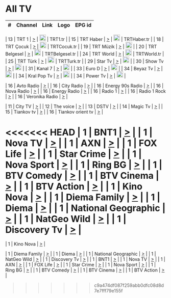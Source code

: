 <h1>All TV</h1>

| #   | Channel        | Link  | Logo | EPG id |
|:---:|:--------------:|:-----:|:----:|:------:|

| 13  | TRT 1            | [>](https://tv-trt1.medya.trt.com.tr/master.m3u8) | <img height="20" src="https://i.imgur.com/j786OLG.png"/> | TRT1.tr |
| 15  | TRT Haber        | [>](https://tv-trthaber.medya.trt.com.tr/master.m3u8) | <img height="20" src="https://i.imgur.com/OVfo8Ab.png"/> | TRTHaber.tr |
| 18  | TRT Çocuk        | [>](https://tv-trtcocuk.medya.trt.com.tr/master.m3u8) | <img height="20" src="https://i.imgur.com/QLFmD6d.png"/> | TRTCocuk.tr |
| 19  | TRT Müzik        | [>](https://tv-trtmuzik.medya.trt.com.tr/master.m3u8) | <img height="20" src="https://i.imgur.com/fIVFCEd.png"/> |
| 20  | TRT Belgesel     | [>](https://tv-trtbelgesel.medya.trt.com.tr/master.m3u8) | <img height="20" src="https://i.imgur.com/MGO87pe.png"/> | TRTBelgesel.tr |
| 24  | TRT World        | [>](https://tv-trtworld.medya.trt.com.tr/master.m3u8) | <img height="20" src="https://i.imgur.com/JEA2xpv.png"/> | TRTWorld.tr |
| 25  | TRT Türk         | [>](https://tv-trtturk.medya.trt.com.tr/master.m3u8) | <img height="20" src="https://i.imgur.com/OSTOQNw.png"/> | TRTTurk.tr |
| 29  | Star Tv   | [>](https://dogus-live.daioncdn.net/startv/startv_360p.m3u8) | <img height="20" src="https://i.imgur.com/IebUZx1.png"/> |
| 30  | Show Tv     | [>](https://ciner-live.daioncdn.net/showtv/showtv.m3u8) | <img height="20" src="https://i.imgur.com/IebUZx1.png"/> |
| 31  | Kanal 7     | [>](https://kanal7-live.daioncdn.net/kanal7/kanal7.m3u8) | <img height="20" src="https://i.imgur.com/IebUZx1.png"/> |
| 33  | Euro D    | [>](https://www.youtube.com/user/KanalD/live) | <img height="20" src="https://i.imgur.com/IebUZx1.png"/> |
| 34  | Beyaz Tv     | [>](https://beyaztv-live.daioncdn.net/beyaztv/beyaztv.m3u8) | <img height="20" src="https://i.imgur.com/IebUZx1.png"/> |
| 34  | Kral Pop Tv     | [>](https://www.youtube.com/watch?v=GuFTuKoXepw) | <img height="20" src="https://i.imgur.com/IebUZx1.png"/> |
| 34  | Power Tv     | [>](https://livetv.powerapp.com.tr/powerTV/powerhd.smil/chunklist.m3u8) | <img height="20" src="https://i.imgur.com/IebUZx1.png"/> |

| 16  | Avto Radio | [>](http://stream.metacast.eu/avtoradio.mp3.m3u) |
| 16  | City Radio | [>](http://stream.metacast.eu/city.aac.m3u) |
| 16  | Energy 90s Radio | [>](http://stream.metacast.eu/energy-90s.m3u) |
| 16  | Nova Radio | [>](http://stream.metacast.eu/nova.aac.m3u) |
| 16  | Energy Radio | [>](http://stream.metacast.eu/nrj.aac.m3u) |
| 16  | Radio 1 | [>](http://stream.metacast.eu/radio1.aac.m3u) |
| 16  | Radio 1 Rock | [>](http://stream.metacast.eu/radio1rock.aac.m3u) |
| 16  | Veronika Radio | [>](http://stream.metacast.eu/veronika.aac.m3u) |

| 11  | City TV | [>](https://tv.city.bg/play/tshls/citytv/index.m3u8) |
| 12  | The voice | [>](https://bss1.neterra.tv/thevoice/thevoice.m3u8) |
| 13  | DSTV | [>](http://46.249.95.140:8081/hls/data.m3u8) |
| 14  | Magic Tv | [>](https://bss1.neterra.tv/magictv/magictv.m3u8) |
| 15  | Tiankov tv | [>](https://streamer103.neterra.tv/tiankov-folk/live.m3u8) |
| 16  | Tiankov orient tv | [>](https://streamer103.neterra.tv/tiankov-orient/live.m3u8) |

<<<<<<< HEAD
| 1 | BNT1 | [>](https://ymkaya.xyz:47607/tv/bnt1/playlist.m3u8?wmsAuthSign=c2VydmVyX3RpbWU9OC8xMi8yMDI1IDE6NTA6MjQgUE0maGFzaF92YWx1ZT1mRkVIV1c1OHV0QlczVGlRNmNFdGhRPT0mdmFsaWRtaW51dGVzPTYw) |
| 1 | Nova TV | [>](https://ymkaya.xyz:47607/tv/novatv/playlist.m3u8?wmsAuthSign=c2VydmVyX3RpbWU9OC8xMi8yMDI1IDE6NTA6MzUgUE0maGFzaF92YWx1ZT1XQnpuTnd5WngzN0cvUGtIeTc1Y1F3PT0mdmFsaWRtaW51dGVzPTYw) |
| 1 | AXN | [>](https://ymkaya.xyz:47607/tv/axn/playlist.m3u8?wmsAuthSign=c2VydmVyX3RpbWU9OC8xMi8yMDI1IDE6NTA6NDUgUE0maGFzaF92YWx1ZT03L3l3UWR6bmFLdWt5UG1ENFlSS0pnPT0mdmFsaWRtaW51dGVzPTYw) |
| 1 | FOX Life | [>](https://ymkaya.xyz:47607/tv/foxlife/playlist.m3u8?wmsAuthSign=c2VydmVyX3RpbWU9OC8xMi8yMDI1IDE6NTA6NTQgUE0maGFzaF92YWx1ZT1DeVhnZkh6OGh6TitFMWI0MUcwcUd3PT0mdmFsaWRtaW51dGVzPTYw) |
| 1 | Star Crime | [>](https://ymkaya.xyz:47607/tv/foxcrime/playlist.m3u8?wmsAuthSign=c2VydmVyX3RpbWU9OC8xMi8yMDI1IDE6NTE6MDQgUE0maGFzaF92YWx1ZT0yV20xT05PdXNGQ3pLZVQ0RDFUeEVnPT0mdmFsaWRtaW51dGVzPTYw) |
| 1 | Nova Sport | [>](https://ymkaya.xyz:47607/tv/novasport/playlist.m3u8?wmsAuthSign=c2VydmVyX3RpbWU9OC8xMi8yMDI1IDE6NTE6MTQgUE0maGFzaF92YWx1ZT16MmVqR3R2VS9WU1JvSmFuQmVjSStnPT0mdmFsaWRtaW51dGVzPTYw) |
| 1 | Ring BG | [>](https://ymkaya.xyz:47607/tv/ringbg/playlist.m3u8?wmsAuthSign=c2VydmVyX3RpbWU9OC8xMi8yMDI1IDE6NTE6MjQgUE0maGFzaF92YWx1ZT1MZEh4K29ib1hjdzhIZVlkaEpuc2t3PT0mdmFsaWRtaW51dGVzPTYw) |
| 1 | BTV Comedy | [>](https://ymkaya.xyz:47607/tv/btvcomedy/playlist.m3u8?wmsAuthSign=c2VydmVyX3RpbWU9OC8xMi8yMDI1IDE6NTE6MzQgUE0maGFzaF92YWx1ZT0vRUhGazFGanRRcUwyWDR6V0k5YnpnPT0mdmFsaWRtaW51dGVzPTYw) |
| 1 | BTV Cinema | [>](https://ymkaya.xyz:47607/tv/btvcinema/playlist.m3u8?wmsAuthSign=c2VydmVyX3RpbWU9OC8xMi8yMDI1IDE6NTE6NDYgUE0maGFzaF92YWx1ZT1NTXA5WndCaXgrMEJMaUV3M1N4VzFBPT0mdmFsaWRtaW51dGVzPTYw) |
| 1 | BTV Action | [>](https://ymkaya.xyz:47607/tv/btvaction/playlist.m3u8?wmsAuthSign=c2VydmVyX3RpbWU9OC8xMi8yMDI1IDE6NTE6NTYgUE0maGFzaF92YWx1ZT1NVzEvRlRNM2VnWlNlcjdTS0UxazFRPT0mdmFsaWRtaW51dGVzPTYw) |
| 1 | Kino Nova | [>](https://ymkaya.xyz:47607/tv/kinonova/playlist.m3u8?wmsAuthSign=c2VydmVyX3RpbWU9OC8xMi8yMDI1IDE6NTI6MDUgUE0maGFzaF92YWx1ZT00UVZMN3pWbzhMWDJwcGZzMVl1V2FnPT0mdmFsaWRtaW51dGVzPTYw) |
| 1 | Diema Family | [>](https://ymkaya.xyz:47607/tv/diemafamily/playlist.m3u8?wmsAuthSign=c2VydmVyX3RpbWU9OC8xMi8yMDI1IDE6NTI6MTUgUE0maGFzaF92YWx1ZT1ZTkpzYjQ5MXkrRDBSaFQ4US9FdDJnPT0mdmFsaWRtaW51dGVzPTYw) |
| 1 | Diema | [>](https://ymkaya.xyz:47607/tv/diema/playlist.m3u8?wmsAuthSign=c2VydmVyX3RpbWU9OC8xMi8yMDI1IDE6NTI6MjUgUE0maGFzaF92YWx1ZT15SnNwQ1VJeW5GNGwxMFRVVktOOEhnPT0mdmFsaWRtaW51dGVzPTYw) |
| 1 | National Geographic | [>](https://ymkaya.xyz:47607/tv/natgeo/playlist.m3u8?wmsAuthSign=c2VydmVyX3RpbWU9OC8xMi8yMDI1IDE6NTI6MzUgUE0maGFzaF92YWx1ZT01WDVaNDNYK1Z6aTQ1a2Y3bEt6UlhBPT0mdmFsaWRtaW51dGVzPTYw) |
| 1 | NatGeo Wild | [>](https://ymkaya.xyz:47607/tv/natgeowild/playlist.m3u8?wmsAuthSign=c2VydmVyX3RpbWU9OC8xMi8yMDI1IDE6NTI6NDUgUE0maGFzaF92YWx1ZT1ib0h5djhseDZCSGJ0ZzJqeTZjMGhnPT0mdmFsaWRtaW51dGVzPTYw) |
| 1 | Discovery Tv | [>](https://ymkaya.xyz:47607/tv/discovery/playlist.m3u8?wmsAuthSign=c2VydmVyX3RpbWU9OC8xMi8yMDI1IDE6NTI6NTUgUE0maGFzaF92YWx1ZT0vOWxHSGU5OWRBRTF4TmNkYzFkWFF3PT0mdmFsaWRtaW51dGVzPTYw) |
=======


| 1 | Kino Nova | [>](https://ymkaya.xyz:11336/tv/kinonova/playlist.m3u8?wmsAuthSign=c2VydmVyX3RpbWU9MS8yLzIwMjUgNDo0MDoyMCBBTSZoYXNoX3ZhbHVlPWlFS1FrWEtMMVRFM3l5YklUWUJQUHc9PSZ2YWxpZG1pbnV0ZXM9NjA=) |

| 1 | Diema Family | [>](https://ymkaya.xyz:11336/tv/diemafamily/playlist.m3u8?wmsAuthSign=c2VydmVyX3RpbWU9MS8yLzIwMjUgNDo0MDozMCBBTSZoYXNoX3ZhbHVlPUVUaTVKTldvZTF5WVVCM0YwL21kaXc9PSZ2YWxpZG1pbnV0ZXM9NjA=) |
| 1 | Diema | [>](https://ymkaya.xyz:11336/tv/diema/playlist.m3u8?wmsAuthSign=c2VydmVyX3RpbWU9MS8yLzIwMjUgNDo0MDo0MCBBTSZoYXNoX3ZhbHVlPVlYMWVJT2NuUjNpUTBsaytEUFFOS2c9PSZ2YWxpZG1pbnV0ZXM9NjA=) |
| 1 | National Geographic | [>](https://ymkaya.xyz:11336/tv/natgeo/playlist.m3u8?wmsAuthSign=c2VydmVyX3RpbWU9MS8yLzIwMjUgNDo0MTo0MSBBTSZoYXNoX3ZhbHVlPTJQTlVmcG5nYWx0M013eUhGRGxnd0E9PSZ2YWxpZG1pbnV0ZXM9NjA=) |
| 1 | NatGeo Wild | [>](https://ymkaya.xyz:11336/tv/natgeowild/playlist.m3u8?wmsAuthSign=c2VydmVyX3RpbWU9MS8yLzIwMjUgNDo0MTo1MSBBTSZoYXNoX3ZhbHVlPVl1OXZaTTliN0hGWEN3eDBYd1duNkE9PSZ2YWxpZG1pbnV0ZXM9NjA=) |
| 1 | Discovery Tv | [>](https://ymkaya.xyz:11336/tv/discovery/playlist.m3u8?wmsAuthSign=c2VydmVyX3RpbWU9MS8yLzIwMjUgNDo0MjowMSBBTSZoYXNoX3ZhbHVlPWtBQmdLNlY2RmQwWElzMVYzSDJyVkE9PSZ2YWxpZG1pbnV0ZXM9NjA=) |
| 1 | BNT1 | [>](https://ymkaya.xyz:11336/tv/bnt1/playlist.m3u8?wmsAuthSign=c2VydmVyX3RpbWU9MS8yLzIwMjUgNDozODozOCBBTSZoYXNoX3ZhbHVlPVVrMVlRQXpJWlhYeUh6ZFVpSC9NMUE9PSZ2YWxpZG1pbnV0ZXM9NjA=) |
| 1 | Nova TV | [>](https://ymkaya.xyz:11336/tv/novatv/playlist.m3u8?wmsAuthSign=c2VydmVyX3RpbWU9MS8yLzIwMjUgNDozODo0OCBBTSZoYXNoX3ZhbHVlPUVxQjh1a0ZzYkVGZU8zZDFGTzdreVE9PSZ2YWxpZG1pbnV0ZXM9NjA=) |
| 1 | AXN | [>](https://ymkaya.xyz:11336/tv/axn/playlist.m3u8?wmsAuthSign=c2VydmVyX3RpbWU9MS8yLzIwMjUgNDozODo1OCBBTSZoYXNoX3ZhbHVlPUpkWStGY1hkNXhaOVpPZ0thQ0FZL3c9PSZ2YWxpZG1pbnV0ZXM9NjA=) |
| 1 | FOX Life | [>](https://ymkaya.xyz:11336/tv/foxlife/playlist.m3u8?wmsAuthSign=c2VydmVyX3RpbWU9MS8yLzIwMjUgNDozOToxMCBBTSZoYXNoX3ZhbHVlPWt1ZDc1T3AzYlZDTjJnSy9TU0xJZlE9PSZ2YWxpZG1pbnV0ZXM9NjA=) |
| 1 | Star Crime | [>](https://ymkaya.xyz:11336/tv/foxcrime/playlist.m3u8?wmsAuthSign=c2VydmVyX3RpbWU9MS8yLzIwMjUgNDozOToyMCBBTSZoYXNoX3ZhbHVlPXIwVU45Nm9FR1l2enNkTG9TanBxbmc9PSZ2YWxpZG1pbnV0ZXM9NjA=) |
| 1 | Nova Sport | [>](https://ymkaya.xyz:11336/tv/novasport/playlist.m3u8?wmsAuthSign=c2VydmVyX3RpbWU9MS8yLzIwMjUgNDozOTozMCBBTSZoYXNoX3ZhbHVlPXlSZ0UxazVaM0xhSmc0NmR4T0c1T2c9PSZ2YWxpZG1pbnV0ZXM9NjA=) |
| 1 | Ring BG | [>](https://ymkaya.xyz:11336/tv/ringbg/playlist.m3u8?wmsAuthSign=c2VydmVyX3RpbWU9MS8yLzIwMjUgNDozOTo0MCBBTSZoYXNoX3ZhbHVlPTR4aUlFNHVUYWN4enY1WkVuOFZma2c9PSZ2YWxpZG1pbnV0ZXM9NjA=) |
| 1 | BTV Comedy | [>](https://ymkaya.xyz:11336/tv/btvcomedy/playlist.m3u8?wmsAuthSign=c2VydmVyX3RpbWU9MS8yLzIwMjUgNDozOTo1MCBBTSZoYXNoX3ZhbHVlPUtrMTJ2RHNTTUU1RFp1ZkVOdXFSK3c9PSZ2YWxpZG1pbnV0ZXM9NjA=) |
| 1 | BTV Cinema | [>](https://ymkaya.xyz:11336/tv/btvcinema/playlist.m3u8?wmsAuthSign=c2VydmVyX3RpbWU9MS8yLzIwMjUgNDozOTo1OSBBTSZoYXNoX3ZhbHVlPTZWcU9FZW56cG1NM1lrYy8xNE5NeHc9PSZ2YWxpZG1pbnV0ZXM9NjA=) |
| 1 | BTV Action | [>](https://ymkaya.xyz:11336/tv/btvaction/playlist.m3u8?wmsAuthSign=c2VydmVyX3RpbWU9MS8yLzIwMjUgNDo0MDoxMCBBTSZoYXNoX3ZhbHVlPUlDd0ErRkZVWThyMVZwR3c2REdGZ3c9PSZ2YWxpZG1pbnV0ZXM9NjA=) |
>>>>>>> c9a474df087f259abb0dfc08d8d7e7fff79e155f
